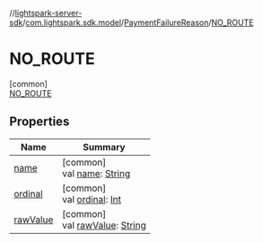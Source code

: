 //[lightspark-server-sdk](../../../../index.md)/[com.lightspark.sdk.model](../../index.md)/[PaymentFailureReason](../index.md)/[NO_ROUTE](index.md)

# NO_ROUTE

[common]\
[NO_ROUTE](index.md)

## Properties

| Name | Summary |
|---|---|
| [name](../../../com.lightspark.sdk.requester/-server-environment/-p-r-o-d/index.md#-372974862%2FProperties%2F-1086033721) | [common]<br>val [name](../../../com.lightspark.sdk.requester/-server-environment/-p-r-o-d/index.md#-372974862%2FProperties%2F-1086033721): [String](https://kotlinlang.org/api/latest/jvm/stdlib/kotlin/-string/index.html) |
| [ordinal](../../../com.lightspark.sdk.requester/-server-environment/-p-r-o-d/index.md#-739389684%2FProperties%2F-1086033721) | [common]<br>val [ordinal](../../../com.lightspark.sdk.requester/-server-environment/-p-r-o-d/index.md#-739389684%2FProperties%2F-1086033721): [Int](https://kotlinlang.org/api/latest/jvm/stdlib/kotlin/-int/index.html) |
| [rawValue](../raw-value.md) | [common]<br>val [rawValue](../raw-value.md): [String](https://kotlinlang.org/api/latest/jvm/stdlib/kotlin/-string/index.html) |
